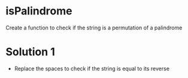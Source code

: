 # isPalindrome

Create a function to check if the string is a permutation of a palindrome

# Solution 1

- Replace the spaces to check if the string is equal to its reverse
